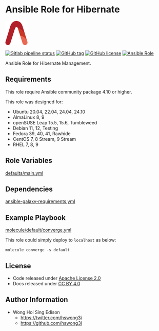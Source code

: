 # Ansible Role for Hibernate

<a href="https://alvistack.com" title="AlviStack" target="_blank"><img src="/alvistack.svg" height="75" alt="AlviStack"></a>

[![Gitlab pipeline status](https://img.shields.io/gitlab/pipeline/alvistack/ansible-role-hibernate/master)](https://gitlab.com/alvistack/ansible-role-hibernate/-/pipelines)
[![GitHub tag](https://img.shields.io/github/tag/alvistack/ansible-role-hibernate.svg)](https://github.com/alvistack/ansible-role-hibernate/tags)
[![GitHub license](https://img.shields.io/github/license/alvistack/ansible-role-hibernate.svg)](https://github.com/alvistack/ansible-role-hibernate/blob/master/LICENSE)
[![Ansible Role](https://img.shields.io/badge/galaxy-alvistack.hibernate-blue.svg)](https://galaxy.ansible.com/alvistack/hibernate)

Ansible Role for Hibernate Management.

## Requirements

This role require Ansible community package 4.10 or higher.

This role was designed for:

- Ubuntu 20.04, 22.04, 24.04, 24.10
- AlmaLinux 8, 9
- openSUSE Leap 15.5, 15.6, Tumbleweed
- Debian 11, 12, Testing
- Fedora 39, 40, 41, Rawhide
- CentOS 7, 8 Stream, 9 Stream
- RHEL 7, 8, 9

## Role Variables

[defaults/main.yml](defaults/main.yml)

## Dependencies

[ansible-galaxy-requirements.yml](ansible-galaxy-requirements.yml)

## Example Playbook

[molecule/default/converge.yml](molecule/default/converge.yml)

This role could simply deploy to `localhost` as below:

    molecule converge -s default

## License

- Code released under [Apache License 2.0](LICENSE)
- Docs released under [CC BY 4.0](http://creativecommons.org/licenses/by/4.0/)

## Author Information

- Wong Hoi Sing Edison
  - <https://twitter.com/hswong3i>
  - <https://github.com/hswong3i>
